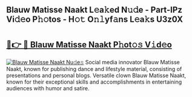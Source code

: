 ## Blauw Matisse Naakt L𝚎a𝚔ed N𝚞𝚍e - Part-IPz Vi𝚍𝚎o P𝚑𝚘tos - H𝚘𝚝 O𝚗𝚕yf𝚊ns L𝚎a𝚔s U3z0X

# <h2><a href="http://kf3dip.oniu.top/?m=Blauw+Matisse+Naakt">🔗👉 🔴 Blauw Matisse Naakt P𝚑ot𝚘𝚜 V𝚒d𝚎o</a></h2>

[![Blauw Matisse Naakt Nu𝚍e𝚜](https://i.imgur.com/0qMVB7G.gif)](http://kf3dip.oniu.top/?m=Blauw+Matisse+Naakt)
Social media innovator Blauw Matisse Naakt, known for publishing dance and lifestyle material, consisting of presentations and personal blogs. Versatile clown Blauw Matisse Naakt, known for their exceptional skills and accomplishments in entertaining audiences with humor and satire.  
